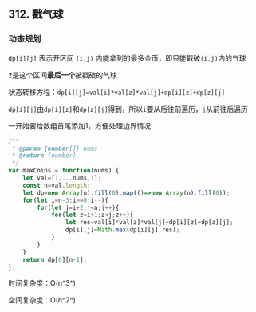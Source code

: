 ## 312. 戳气球

### 动态规划

`dp[i][j]` 表示开区间 `(i,j)` 内能拿到的最多金币，即只能戳破`(i,j)`内的气球

z是这个区间**最后一个**被戳破的气球

状态转移方程：`dp[i][j]=val[i]*val[z]*val[j]+dp[i][z]+dp[z][j]`

`dp[i][j]`由`dp[i][z]`和`dp[z][j]`得到，所以`i`要从后往前遍历，`j`从前往后遍历

一开始要给数组首尾添加1，方便处理边界情况

```javascript
/**
 * @param {number[]} nums
 * @return {number}
 */
var maxCoins = function(nums) {
    let val=[1,...nums,1];
    const n=val.length;
    let dp=new Array(n).fill(0).map(()=>new Array(n).fill(0));
    for(let i=n-3;i>=0;i--){
        for(let j=i+2;j<n;j++){
            for(let z=i+1;z<j;z++){
                let res=val[i]*val[z]*val[j]+dp[i][z]+dp[z][j];
                dp[i][j]=Math.max(dp[i][j],res);
            }
        }
    }
    return dp[0][n-1];
};
```

时间复杂度：O(n^3^)

空间复杂度：O(n^2^)

